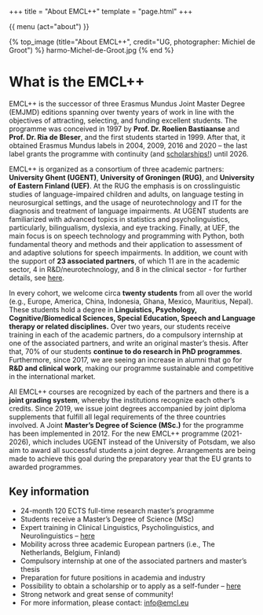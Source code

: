 +++
title = "About EMCL++"
template = "page.html"
+++

{{ menu (act="about") }} 


{% top_image (title="About EMCL++", credit="UG, photographer: Michiel de Groot") %}
	harmo-Michel-de-Groot.jpg
{% end %}

<div class="container">
    <!-- Example row of columns --> 

# What is the EMCL++

EMCL++ is the successor of three Erasmus Mundus Joint Master Degree (EMJMD) editions spanning over twenty years of work in line with the objectives of attracting, selecting, and funding excellent students. The programme was conceived in 1997 by **Prof. Dr. Roelien Bastiaanse** and **Prof. Dr. Ria de Bleser**, and the first students started in 1999. After that, it obtained Erasmus Mundus labels in 2004, 2009, 2016 and 2020 – the last label grants the programme with continuity (and [scholarships!](/admission)) until 2026.

EMCL++ is organized as a consortium of three academic partners: **University Ghent (UGENT)**, **University of Groningen (RUG)**, and **University of Eastern Finland (UEF)**. At the RUG the emphasis is on crosslinguistic studies of language-impaired children and adults, on language testing in neurosurgical settings, and the usage of neurotechnology and IT for the diagnosis and treatment of language impairments. At UGENT students are familiarized with advanced topics in statistics and psycholinguistics, particularly, bilingualism, dyslexia, and eye tracking. Finally, at UEF, the main focus is on speech technology and programming with Python, both fundamental theory and methods and their application to assessment of and adaptive solutions for speech impairments. In addition, we count with the support of **23 associated partners**, of which 11 are in the academic sector, 4 in R&D/neurotechnology, and 8 in the clinical sector - for further details, see [here](/partners).

In every cohort, we welcome circa **twenty students** from all over the world (e.g., Europe, America, China, Indonesia, Ghana, Mexico, Mauritius, Nepal). These students hold a degree in **Linguistics, Psychology, Cognitive/Biomedical Sciences, Special Education, Speech and Language therapy or related disciplines.** Over two years, our students receive training in each of the academic partners, do a compulsory internship at one of the associated partners, and write an original master’s thesis. After that, 70% of our students **continue to do research in PhD programmes**. Furthermore, since 2017, we are seeing an increase in alumni that go for **R&D and clinical work**, making our programme sustainable and competitive in the international market.

All EMCL++ courses are recognized by each of the partners and there is a **joint grading system**, whereby the institutions recognize each other’s credits. Since 2019, we issue joint degrees accompanied by joint diploma supplements that fulfill all legal requirements of the three countries involved. A Joint **Master’s Degree of Science (MSc.)** for the programme has been implemented in 2012. For the new EMCL++ programme (2021-2026), which includes UGENT instead of the University of Potsdam, we also aim to award all successful students a joint degree. Arrangements are being made to achieve this goal during the preparatory year that the EU grants to awarded programmes.


## Key information
- 24-month 120 ECTS full-time research master’s programme
- Students receive a Master’s Degree of Science (MSc)
- Expert training in Clinical Linguistics, Psycholinguistics, and Neurolinguistics – [here](/students)
- Mobility across three academic European partners (i.e., The Netherlands, Belgium, Finland)
- Compulsory internship at one of the associated partners and master’s thesis 
- Preparation for future positions in academia and industry
- Possibility to obtain a scholarship or to apply as a self-funder – [here](/admission) 
- Strong network and great sense of community!
- For more information, please contact: info@emcl.eu


</div>
